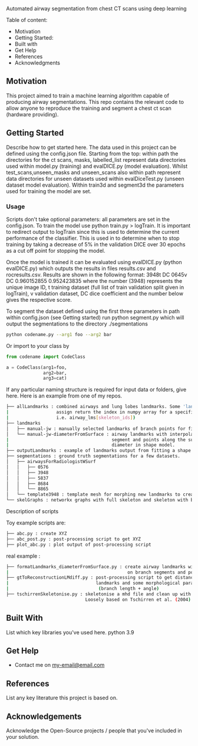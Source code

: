 Automated airway segmentation from chest CT scans using deep learning

Table of content:
- Motivation
- Getting Started:
- Built with  
- Get Help
- References
- Acknowledgments

## Motivation
This project aimed to train a machine learning algorithm capable of producing airway segmentations. This repo contains the relevant code to allow anyone to reproduce the training and segment a chest ct scan (hardware providing).

## Getting Started
Describe how to get started here.
 The data used in this project can be defined using the config.json file. Starting from the top: within path the directories for the ct scans, masks, labelled_list represent data directories used within model.py (training) and evalDICE.py (model evaluation). Whilst test_scans,unseen_masks and unseen_scans also within path represent data directories for unseen datasets used within evalDiceTest.py (unseen dataset model evaluation). Within train3d and segment3d the parameters used for training the model are set. 

### Usage
Scripts don't take optional parameters: all parameters are set in the config.json. 
To train the model use python train.py > logTrain. It is important to redirect output to logTrain since this is used to determine the current performance of the classifier. This is used in to determine when to stop training by taking a decrease of 5% in the validation DICE over 30 epochs as a cut off point for stopping the model. 

Once the model is trained it can be evaluated using evalDICE.py (python evalDICE.py) which outputs the results in files results.csv and rocresults.csv. Results are shown in the following format: 
3948t DC    0645v DC
0.960152855 0.952423835
where the number (3948) represents the unique image ID, t training dataset (full list of train validation split given in logTrain), v validation dataset, DC dice coefficient and the number below gives the respective score.

To segment the dataset defined using the first three parameters in path within config.json (see Getting started) run python segment.py which will output the segmentations to the directory ./segmentations
```bash
python codename.py --arg1 foo --arg2 bar
```
Or import to your class by
```python
from codename import CodeClass

a = CodeClass(arg1=foo,
              arg2=bar,
              arg3=cat)
```
If any particular naming structure is required for input data or folders, give here.
Here is an example from one of my repos.
```bash
├── allLandmarks : combined airways and lung lobes landmarks. Some 'landmarkIndex' files that 
|                  assign return the index in numpy array for a specific part (for slicing 
|                  i.e. airway_lms[skeleton_ids])
├── landmarks
│   ├── manual-jw : manually selected landmarks of branch points for first two bifurcations
│   └── manual-jw-diameterFromSurface : airway landmarks with interpolated points along branch
|                                       segment and points along the surface to include 
|                                       diameter in shape model.
├── outputLandmarks : example of landmarks output from fitting a shape model to unseen data.
├── segmentations : ground truth segmentations for a few datasets.
│   ├── airwaysForRadiologistWSurf
│   │   ├── 0576
│   │   ├── 3948
│   │   ├── 5837
│   │   ├── 8684
│   │   └── 8865
│   └── template3948 : template mesh for morphing new landmarks to create a new airway mesh
└── skelGraphs : networkx graphs with full skeleton and skeleton with branch points only.
```

Description of scripts

Toy example scripts are:
```bash
├── abc.py : create XYZ
├── abc_post.py : post-processing script to get XYZ
├── plot_abc.py : plot output of post-processing script
```

real example :
```bash
├── formatLandmarks_diameterFromSurface.py : create airway landmarks with interpolated points 
|                                             on branch segments and points on surface of mesh
├── gtToReconstructionLMdiff.py : post-processing script to get distance between reconstructed 
|                                 landmarks and some morphological parameters 
|                                  (branch length + angle)
├── tschirrenSkeletonise.py : skeletonise a mhd file and clean up with networkx.
                              Loosely based on Tschirren et al. (2004)
```


## Built With
List which key libraries you've used here.
python 3.9
## Get Help
- Contact me on my-email@email.com

## References
List any key literature this project is based on.

## Acknowledgements
Acknowledge the Open-Source projects / people that you've included in your solution.
